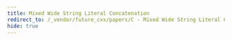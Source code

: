 ```yaml
---
title: Mixed Wide String Literal Concatenation
redirect_to: /_vendor/future_cxx/papers/C - Mixed Wide String Literal Concatenation.html
hide: true
---
```

